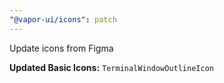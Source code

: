 ```yaml
---
"@vapor-ui/icons": patch
---
```


Update icons from Figma

**Updated Basic Icons:** `TerminalWindowOutlineIcon`
